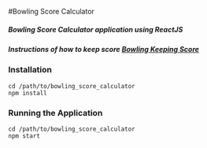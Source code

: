 #Bowling Score Calculator

##### Bowling Score Calculator application using ReactJS
##### Instructions of how to keep score [Bowling Keeping Score](hhttps://www.bowl.com/Welcome/Welcome_Home/Keeping_Score/)


### Installation

```
cd /path/to/bowling_score_calculator
npm install
```

### Running the Application

```
cd /path/to/bowling_score_calculator
npm start
```


